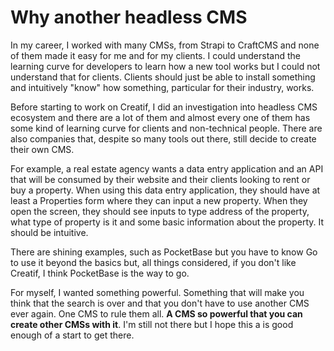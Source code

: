 # Why another headless CMS

In my career, I worked with many CMSs, from Strapi to CraftCMS and none of them made it
easy for me and for my clients. I could understand the learning curve for developers to learn
how a new tool works but I could not understand that for clients. Clients should just be able
to install something and intuitively "know" how something, particular for their industry, works.

Before starting to work on Creatif, I did an investigation into headless CMS ecosystem and
there are a lot of them and almost every one of them has some kind of learning curve for clients
and non-technical people. There are also companies that, despite so many tools out there, still
decide to create their own CMS.

For example, a real estate agency wants a data entry application and an API that will
be consumed by their website and their clients looking to rent or buy a property. When using
this data entry application, they should have at least a Properties form where they can input
a new property. When they open the screen, they should see inputs to type address of the property,
what type of property is it and some basic information about the property. It should be intuitive.

There are shining examples, such as PocketBase but you have to know Go to use it beyond the basics
but, all things considered, if you don't like Creatif, I think PocketBase is the way to go.

For myself, I wanted something powerful. Something that will make you think that the search
is over and that you don't have to use another CMS ever again. One CMS to rule them all.
**A CMS so powerful that you can create other CMSs with it**. I'm still not there but 
I hope this a is good enough of a start to get there.




